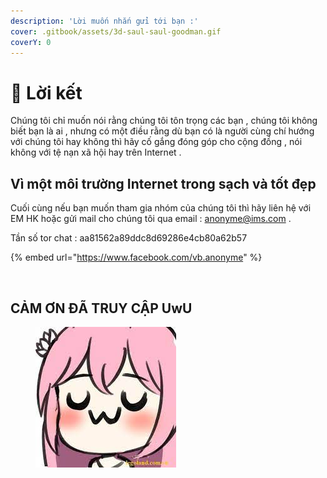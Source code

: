```yaml
---
description: 'Lời muốn nhắn gửi tới bạn :'
cover: .gitbook/assets/3d-saul-saul-goodman.gif
coverY: 0
---
```


# 🌚 Lời kết

Chúng tôi chỉ muốn nói rằng chúng tôi tôn trọng các bạn , chúng tôi không biết bạn là ai , nhưng có một điều rằng dù bạn có là người cùng chí hướng với chúng tôi hay không thì hãy cố gắng đóng góp cho cộng đồng , nói không với tệ nạn xã hội hay trên Internet .

## Vì một môi trường Internet trong sạch và tốt đẹp

Cuối cùng nếu bạn muốn tham gia nhóm của chúng tôi thì hãy liên hệ với EM HK hoặc gửi mail cho chúng tôi qua email : anonyme@ims.com .

Tần số tor chat : aa81562a89ddc8d69286e4cb80a62b57

{% embed url="https://www.facebook.com/vb.anonyme" %}

<figure><img src=".gitbook/assets/Hacker-bailando-y-escribiendo-código-en-la-computadora.gif" alt=""><figcaption></figcaption></figure>



## CẢM ƠN ĐÃ TRUY CẬP UwU

<figure><img src=".gitbook/assets/chỉ mục (2).jpg" alt=""><figcaption></figcaption></figure>
